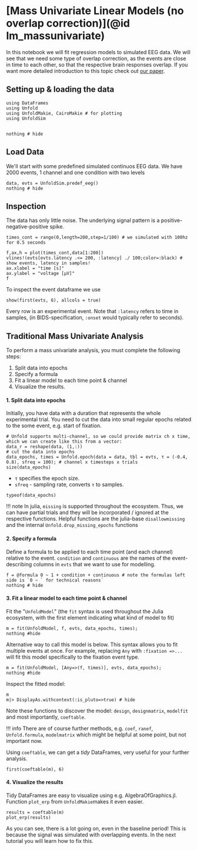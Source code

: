 # [Mass Univariate Linear Models (no overlap correction)](@id lm_massunivariate)

In this notebook we will fit regression models to simulated EEG data. We will see that we need some type of overlap correction, as the events are close in time to each other, so that the respective brain responses overlap.
If you want more detailed introduction to this topic check out [our paper](https://peerj.com/articles/7838/).



## Setting up & loading the data
```@example Main
using DataFrames
using Unfold
using UnfoldMakie, CairoMakie # for plotting
using UnfoldSim


nothing # hide
```


## Load Data
We'll start with some predefined simulated continuos EEG data. We have 2000 events, 1 channel and one condition with two levels
```@example Main
data, evts = UnfoldSim.predef_eeg()
nothing # hide
```
## Inspection
The data has only little noise. The underlying signal pattern is a positive-negative-positive spike.
```@example Main
times_cont = range(0,length=200,step=1/100) # we simulated with 100hz for 0.5 seconds

f,ax,h = plot(times_cont,data[1:200])
vlines!(evts[evts.latency .<= 200, :latency] ./ 100;color=:black) # show events, latency in samples!
ax.xlabel = "time [s]"
ax.ylabel = "voltage [µV]"
f
```

To inspect the event dataframe we use
```@example Main
show(first(evts, 6), allcols = true)
```
Every row is an experimental event. Note that `:latency` refers to time in samples, (in BIDS-specification,  `:onset` would typically refer to seconds).


## Traditional Mass Univariate Analysis
To perform a mass univariate analysis, you must complete the following steps:

1. Split data into epochs 
2. Specify a formula 
3. Fit a linear model to each time point & channel
4. Visualize the results.


#### 1. Split data into epochs 
Initially, you have data with a duration that represents the whole experimental trial. You need to cut the data into small regular epochs related to the some event, e.g. start of fixation.

```@example Main
# Unfold supports multi-channel, so we could provide matrix ch x time, which we can create like this from a vector:
data_r = reshape(data, (1,:))
# cut the data into epochs
data_epochs, times = Unfold.epoch(data = data, tbl = evts, τ = (-0.4, 0.8), sfreq = 100); # channel x timesteps x trials
size(data_epochs)
```
- `τ` specifies the epoch size.
- `sfreq` - sampling rate, converts `τ` to samples.


```@example Main
typeof(data_epochs)
```
!!! note
    In julia, `missing` is supported throughout the ecosystem. Thus, we can have partial trials and they will be incorporated / ignored at the respective functions. Helpful functions are the julia-base `disallowmissing` and the internal `Unfold.drop_missing_epochs` functions


#### 2. Specify a formula
Define a formula to be applied to each time point (and each channel) relative to the event. `condition` and `continuous` are the names of the event-describing columns in `evts` that we want to use for modelling.

```@example Main
f = @formula 0 ~ 1 + condition + continuous # note the formulas left side is `0 ~ ` for technical reasons`
nothing # hide
```

#### 3. Fit a linear model to each time point & channel

Fit the "`UnfoldModel`" (the `fit` syntax is used throughout the Julia ecosystem, with the first element indicating what kind of model to fit)
```@example Main
m = fit(UnfoldModel, f, evts, data_epochs, times); 
nothing #hide
```

Alternative way to call this model is below. This syntax allows you to fit multiple events at once. For example, replacing `Any` with `:fixation =>...` will fit this model specifically to the fixation event type.
```@example Main
m = fit(UnfoldModel, [Any=>(f, times)], evts, data_epochs); 
nothing #hide
```

Inspect the fitted model:
```@example Main
m
m|> DisplayAs.withcontext(:is_pluto=>true) # hide
```
Note these functions to discover the model: `design`, `designmatrix`, `modelfit` and most importantly, `coeftable`. 

!!! info
        There are of course further methods, e.g. `coef`, `ranef`, `Unfold.formula`, `modelmatrix` which might be helpful at some point, but not important now.

Using `coeftable`, we can get a *tidy* DataFrames, very useful for your further analysis.

```@example Main
first(coeftable(m), 6)
```

#### 4. Visualize the results
Tidy DataFrames are easy to visualize using e.g. AlgebraOfGraphics.jl. Function `plot_erp` from `UnfoldMakie`makes it even easier.  

```@example Main
results = coeftable(m)
plot_erp(results)
```
As you can see, there is a lot going on, even in the baseline period! This is because the signal was simulated with overlapping events. In the next tutorial you will learn how to fix this.
